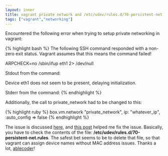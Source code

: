 ```yaml
---
layout: inner
title: vagrant private network and /etc/udev/rules.d/70-persistent-net.rules
tags: ["vagrant","networking"]
---
```

Encountered the following error when trying to setup private networking in vagrant:

{% highlight bash %}
The following SSH command responded with a non-zero exit status.
Vagrant assumes that this means the command failed!

ARPCHECK=no /sbin/ifup eth1 2> /dev/null

Stdout from the command:

Device eth1 does not seem to be present, delaying initialization.


Stderr from the command:
{% endhighlight %}

Additionally, the call to private_network had to be changed to this:

{% highlight ruby %}
box.vm.network "private_network", ip: "whatever_ip", :auto_config => false
{% endhighlight %}

The issue is discussed [here](https://github.com/jedi4ever/veewee/issues/970), and [this post](https://github.com/jedi4ever/veewee/issues/970) helped me fix the issue.
Basically, you have to check the contents of the file: <b>/etc/udev/rules.d/70-persistent-net.rules</b>.
The safest bet seems to be to delete that file, so that vagrant can assign device names
without MAC address issues. Thanks a lot, [ablecoder](http://able.cd/)!
